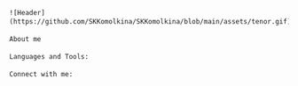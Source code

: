     ![Header](https://github.com/SKKomolkina/SKKomolkina/blob/main/assets/tenor.gif)

    About me

    Languages and Tools:

    Connect with me:
